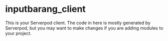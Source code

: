 # inputbarang_client

This is your Serverpod client. The code in here is mostly generated by
Serverpod, but you may want to make changes if you are adding modules to your
project.
